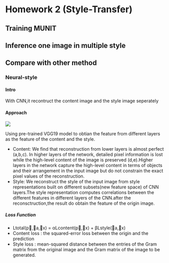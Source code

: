 # Homework 2 (Style-Transfer) 
## Training MUNIT

## Inference one image in multiple style

## Compare with other method
### Neural-style
#### Intro
With CNN,it recontruct the content image and the style image seperately
#### Approach
![](https://i.imgur.com/SGk7Hwg.png)

Using pre-trained VGG19 model to obtian the feature from different layers as the feature of the content and the style.

- Content: We find that reconstruction from lower layers is almost perfect (a,b,c). In higher layers of the network, detailed pixel information is lost while the high-level content of the image is preserved (d,e).Higher layers in the network capture the high-level content in terms of objects and their arrangement in the input image but do not constrain the exact pixel values of the reconstruction. 
- Style: We reconstruct the style of the input image from style representations built on different subsets(new feature space) of CNN layers.The style representation computes correlations between the different features in different layers of the CNN.after the reconsctruction,the result do obtain the feature of the origin image.
##### Loss Function
-	Ltotal(p⃗,⃗a,⃗x) = αLcontent(p⃗,⃗x) + βLstyle(⃗a,⃗x)
-	Content loss : the squared-error loss between the origin and the prediction
-	Style loss : mean-squared distance between the entries of the Gram matrix from the original image and the Gram matrix of the image to be generated.


